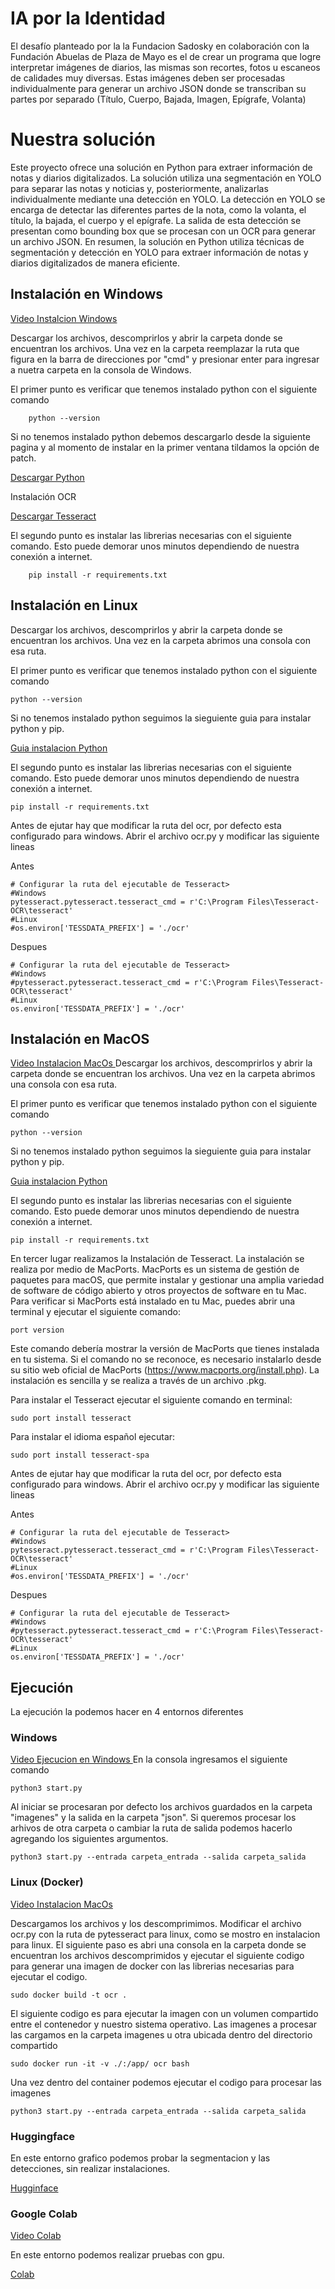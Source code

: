 # IA por la Identidad

El desafío planteado por la la Fundacion Sadosky en colaboración con la Fundación Abuelas de Plaza de Mayo es el de crear un programa que logre interpretar imágenes de diarios, las mismas son recortes, fotos u escaneos de calidades muy diversas.
Estas imágenes deben ser procesadas individualmente para generar un archivo JSON donde se transcriban su partes por separado (Título, Cuerpo, Bajada, Imagen, Epígrafe, Volanta)


# Nuestra solución

Este proyecto ofrece una solución en Python para extraer información de notas y diarios digitalizados. La solución utiliza una segmentación en YOLO para separar las notas y noticias y, posteriormente, analizarlas individualmente mediante una detección en YOLO. La detección en YOLO se encarga de detectar las diferentes partes de la nota, como la volanta, el título, la bajada, el cuerpo y el epígrafe. La salida de esta detección se presentan como bounding box que se procesan con un OCR para generar un archivo JSON. En resumen, la solución en Python utiliza técnicas de segmentación y detección en YOLO para extraer información de notas y diarios digitalizados de manera eficiente.

## Instalación en Windows

[Video Instalcion Windows](https://drive.google.com/file/d/1vS0Ex5zZ-sMXT48S6oynN2BQ6BBfQ6dq/view?usp=sharing)

Descargar los archivos, descomprirlos y abrir la carpeta donde se encuentran los archivos. Una vez en la carpeta reemplazar la ruta que figura en la barra de direcciones por "cmd" y presionar enter para ingresar a nuetra carpeta en la consola de Windows. 

 El primer punto es verificar que tenemos instalado python con el
    siguiente comando 
    
        python --version
    
   Si no tenemos instalado python debemos descargarlo desde la siguiente pagina y al momento de instalar en la primer ventana tildamos la opción de patch.

[Descargar Python ](https://www.python.org/downloads/) 
    
Instalación  OCR 

[Descargar Tesseract](https://github.com/UB-Mannheim/tesseract/wiki)

El segundo punto es instalar las librerias necesarias con el siguiente comando. Esto puede demorar unos minutos dependiendo de nuestra conexión a internet.
    
        pip install -r requirements.txt

## Instalación en Linux

Descargar los archivos, descomprirlos y abrir la carpeta donde se encuentran los archivos. Una vez en la carpeta abrimos una consola con esa ruta.

El primer punto es verificar que tenemos instalado python con el siguiente comando 

    python --version


Si no tenemos instalado python seguimos la sieguiente guia para instalar python y pip.

[Guia instalacion Python ](https://computingforgeeks.com/how-to-install-python-on-ubuntu-linux/)

El segundo punto es instalar las librerias necesarias con el siguiente comando. Esto puede demorar unos minutos dependiendo de nuestra conexión a internet.

    pip install -r requirements.txt

Antes de ejutar hay que modificar la ruta del ocr, por defecto esta configurado para windows. Abrir el archivo ocr.py y modificar las siguiente lineas 

Antes

    # Configurar la ruta del ejecutable de Tesseract>
    #Windows
    pytesseract.pytesseract.tesseract_cmd = r'C:\Program Files\Tesseract-OCR\tesseract'
    #Linux
    #os.environ['TESSDATA_PREFIX'] = './ocr'


Despues

    # Configurar la ruta del ejecutable de Tesseract>
    #Windows
    #pytesseract.pytesseract.tesseract_cmd = r'C:\Program Files\Tesseract-OCR\tesseract'
    #Linux
    os.environ['TESSDATA_PREFIX'] = './ocr'

## Instalación en MacOS

[Video Instalacion MacOs ](https://drive.google.com/file/d/1nUGjTj8aXxeOL6wctxMU1Pz2fOtU6Hoo/view?usp=sharing)
Descargar los archivos, descomprirlos y abrir la carpeta donde se encuentran los archivos. Una vez en la carpeta abrimos una consola con esa ruta.

El primer punto es verificar que tenemos instalado python con el siguiente comando 

    python --version


Si no tenemos instalado python seguimos la sieguiente guia para instalar python y pip.

[Guia instalacion Python ](https://computingforgeeks.com/how-to-install-python-on-ubuntu-linux/)

El segundo punto es instalar las librerias necesarias con el siguiente comando. Esto puede demorar unos minutos dependiendo de nuestra conexión a internet.

    pip install -r requirements.txt

En tercer lugar realizamos la Instalación de Tesseract.
La instalación se realiza por medio de MacPorts. MacPorts es un sistema de gestión de paquetes para macOS, que permite instalar y gestionar una amplia variedad de software de código abierto y otros proyectos de software en tu Mac.
Para verificar si MacPorts está instalado en tu Mac, puedes abrir una terminal y ejecutar el siguiente comando:

    port version

Este comando debería mostrar la versión de MacPorts que tienes instalada en tu sistema. Si el comando no se reconoce, es necesario instalarlo desde su sitio web oficial de MacPorts (https://www.macports.org/install.php). La instalación es sencilla y se realiza a través de un archivo .pkg. 

Para instalar el Tesseract ejecutar el siguiente comando en terminal:

    sudo port install tesseract

Para instalar el idioma español ejecutar:

    sudo port install tesseract-spa

Antes de ejutar hay que modificar la ruta del ocr, por defecto esta configurado para windows. Abrir el archivo ocr.py y modificar las siguiente lineas 

Antes

    # Configurar la ruta del ejecutable de Tesseract>
    #Windows
    pytesseract.pytesseract.tesseract_cmd = r'C:\Program Files\Tesseract-OCR\tesseract'
    #Linux
    #os.environ['TESSDATA_PREFIX'] = './ocr'


Despues

    # Configurar la ruta del ejecutable de Tesseract>
    #Windows
    #pytesseract.pytesseract.tesseract_cmd = r'C:\Program Files\Tesseract-OCR\tesseract'
    #Linux
    os.environ['TESSDATA_PREFIX'] = './ocr'



## Ejecución 

La ejecución la podemos hacer en 4 entornos diferentes
### Windows  
[Video Ejecucion en Windows ](https://drive.google.com/file/d/1kNA8z7yYXVdISCv9EybG5kD52fsjbkx3/view?usp=sharing)
En la consola ingresamos el siguiente comando

    python3 start.py
    
 Al iniciar se procesaran por defecto los archivos guardados en la carpeta "imagenes" y la salida en la carpeta "json". 
Si queremos procesar los arhivos de otra carpeta o cambiar la ruta de salida podemos hacerlo agregando los siguientes argumentos.

    python3 start.py --entrada carpeta_entrada --salida carpeta_salida

### Linux (Docker)  
[Video Instalacion MacOs ](https://drive.google.com/file/d/1i-5vs2D24F_7rJSq0S-9aFOb5lKJHgJT/view?usp=sharing)

Descargamos los archivos y los descomprimimos. Modificar el archivo ocr.py con la ruta de pytesseract para linux, como se mostro en instalacion para linux.
El siguiente paso es abri una consola en la carpeta donde se encuentran los archivos descomprimidos y ejecutar el siguiente codigo para generar una imagen de docker con las librerias necesarias para ejecutar el codigo.

    sudo docker build -t ocr .
    
El siguiente codigo es para ejecutar la imagen con un volumen compartido entre el contenedor y nuestro sistema operativo. Las imagenes a procesar las cargamos en la carpeta imagenes u otra ubicada dentro del directorio compartido

    sudo docker run -it -v ./:/app/ ocr bash

Una vez dentro del container podemos ejecutar el codigo para procesar las imagenes

    python3 start.py --entrada carpeta_entrada --salida carpeta_salida

### Huggingface
En este entorno grafico podemos probar la segmentacion y las detecciones, sin realizar instalaciones. 

[Hugginface](https://huggingface.co/spaces/matiasbonfanti/IA_por_la_Identidad)

### Google Colab

[Video Colab](https://drive.google.com/file/d/1frmwc5Vbu_JlPhe0d5pvgMaRu2gwI7gV/view?usp=sharing)

En este entorno podemos realizar pruebas con gpu. 

[Colab](https://colab.research.google.com/drive/1yX7k2YXZ8ugW0bDXkFKs5xxDUK4rUs6C?usp=sharing)

